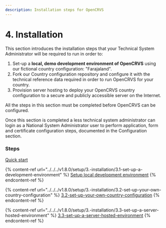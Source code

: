 ```yaml
---
description: Installation steps for OpenCRVS
---
```


# 4. Installation

This section introduces the installation steps that your Technical System Administrator will be required to run in order to:

1. Set-up a **local, demo development environment of OpenCRVS** using our fictional country configuration: "Farajaland".
2. Fork our Country configuration repository and configure it with the technical reference data required in order to run OpenCRVS for your country.
3. Provision server hosting to deploy your OpenCRVS country configuration to a secure and publicly accessible server on the Internet.

All the steps in this section must be completed before OpenCRVS can be configured.

Once this section is completed a less technical system administrator can login as a National System Administrator user to perform application, form and certificate configuration steps, documented in the Configuration section.

### Steps

[Quick start](quick-start.md)

{% content-ref url="../../../v1.8.0/setup/3.-installation/3.1-set-up-a-development-environment" %}
[Setup local development environment](../../../v1.8.0/setup/3.-installation/3.1-set-up-a-development-environment)
{% endcontent-ref %}

{% content-ref url="../../../v1.8.0/setup/3.-installation/3.2-set-up-your-own-country-configuration" %}
[3.2-set-up-your-own-country-configuration](../../../v1.8.0/setup/3.-installation/3.2-set-up-your-own-country-configuration)
{% endcontent-ref %}

{% content-ref url="../../../v1.8.0/setup/3.-installation/3.3-set-up-a-server-hosted-environment" %}
[3.3-set-up-a-server-hosted-environment](../../../v1.8.0/setup/3.-installation/3.3-set-up-a-server-hosted-environment)
{% endcontent-ref %}
